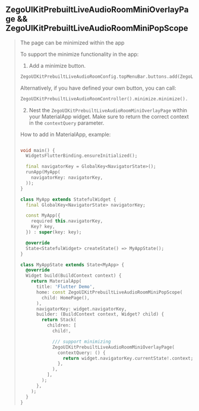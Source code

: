 
## ZegoUIKitPrebuiltLiveAudioRoomMiniOverlayPage && ZegoUIKitPrebuiltLiveAudioRoomMiniPopScope

> The page can be minimized within the app
> 
> To support the minimize functionality in the app:
> 
> 1. Add a minimize button.
> ```dart
> ZegoUIKitPrebuiltLiveAudioRoomConfig.topMenuBar.buttons.add(ZegoLiveAudioRoomMenuBarButtonName.minimizingButton)
> ```
> Alternatively, if you have defined your own button, you can call:
> ```dart
> ZegoUIKitPrebuiltLiveAudioRoomController().minimize.minimize().
> ```
> 
> 2. Nest the `ZegoUIKitPrebuiltLiveAudioRoomMiniOverlayPage` within your MaterialApp widget. Make sure to return the correct context in the `contextQuery` parameter.
> 
> How to add in MaterialApp, example:
> ```dart
> 
> void main() {
>   WidgetsFlutterBinding.ensureInitialized();
> 
>   final navigatorKey = GlobalKey<NavigatorState>();
>   runApp(MyApp(
>     navigatorKey: navigatorKey,
>   ));
> }
> 
> class MyApp extends StatefulWidget {
>   final GlobalKey<NavigatorState> navigatorKey;
> 
>   const MyApp({
>     required this.navigatorKey,
>     Key? key,
>   }) : super(key: key);
> 
>   @override
>   State<StatefulWidget> createState() => MyAppState();
> }
> 
> class MyAppState extends State<MyApp> {
>   @override
>   Widget build(BuildContext context) {
>     return MaterialApp(
>       title: 'Flutter Demo',
>       home: const ZegoUIKitPrebuiltLiveAudioRoomMiniPopScope(
>         child: HomePage(),
>       ),
>       navigatorKey: widget.navigatorKey,
>       builder: (BuildContext context, Widget? child) {
>         return Stack(
>           children: [
>             child!,
> 
>             /// support minimizing
>             ZegoUIKitPrebuiltLiveAudioRoomMiniOverlayPage(
>               contextQuery: () {
>                 return widget.navigatorKey.currentState!.context;
>               },
>             ),
>           ],
>         );
>       },
>     );
>   }
> }
> ```